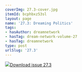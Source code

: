 ```yaml
---
coverImg: 27.3-cover.jpg
itemId: bcphbxz53sl
layout: page
name: '27.3: Dreaming Politics'
tags:
- hasAuthor: dreamnetwork
- hasTag: dream-network-volume-27
- hasTag: dreamnetwork
type: post
urlSlug: '27.3'
---
```

<img class="card-journal-img" src="../images/27.3-rect.jpg"/><a href="../files/pdfs/Volume_27/27.3_dreaming_politics.pdf" download="">Download issue 27.3</a>